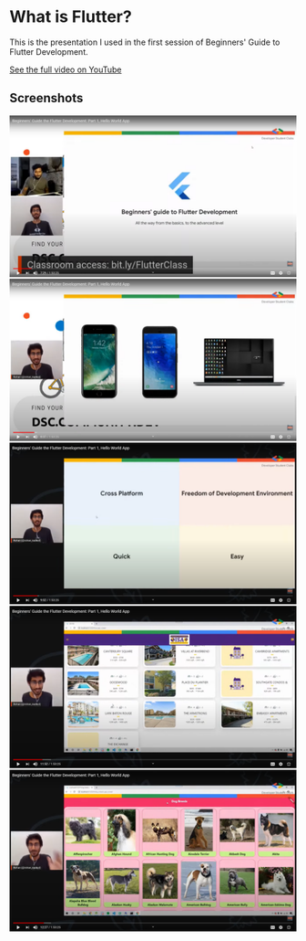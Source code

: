 # What is Flutter?

This is the presentation I used in the first session of Beginners' Guide to Flutter Development.

[See the full video on YouTube](https://youtu.be/tVq_FjrFfjs)

## Screenshots

<img src="assets/screenshot_0.png">
<img src="assets/screenshot_1.png">
<img src="assets/screenshot_2.png">
<img src="assets/screenshot_3.png">
<img src="assets/screenshot_4.png">